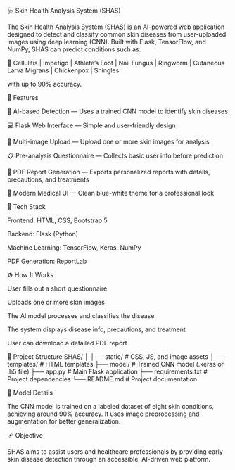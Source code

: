🩺 Skin Health Analysis System (SHAS)

The Skin Health Analysis System (SHAS) is an AI-powered web application designed to detect and classify common skin diseases from user-uploaded images using deep learning (CNN).
Built with Flask, TensorFlow, and NumPy, SHAS can predict conditions such as:

🦠 Cellulitis | Impetigo | Athlete’s Foot | Nail Fungus | Ringworm | Cutaneous Larva Migrans | Chickenpox | Shingles

with up to 90% accuracy.

🚀 Features

🧠 AI-based Detection — Uses a trained CNN model to identify skin diseases

💻 Flask Web Interface — Simple and user-friendly design

📸 Multi-image Upload — Upload one or more skin images for analysis

📋 Pre-analysis Questionnaire — Collects basic user info before prediction

📄 PDF Report Generation — Exports personalized reports with details, precautions, and treatments

🎨 Modern Medical UI — Clean blue-white theme for a professional look

🧩 Tech Stack

Frontend: HTML, CSS, Bootstrap 5

Backend: Flask (Python)

Machine Learning: TensorFlow, Keras, NumPy

PDF Generation: ReportLab

⚙️ How It Works

User fills out a short questionnaire

Uploads one or more skin images

The AI model processes and classifies the disease

The system displays disease info, precautions, and treatment

User can download a detailed PDF report

📁 Project Structure
SHAS/
│
├── static/              # CSS, JS, and image assets
├── templates/           # HTML templates
├── model/               # Trained CNN model (.keras or .h5 file)
├── app.py               # Main Flask application
├── requirements.txt     # Project dependencies
└── README.md            # Project documentation

🧠 Model Details

The CNN model is trained on a labeled dataset of eight skin conditions, achieving around 90% accuracy. It uses image preprocessing and augmentation for better generalization.

🩹 Objective

SHAS aims to assist users and healthcare professionals by providing early skin disease detection through an accessible, AI-driven web platform.
